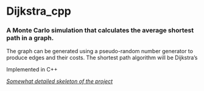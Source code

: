 # Dijkstra_cpp
### A Monte Carlo simulation that calculates the average shortest path in a graph. 
The graph can be generated using a pseudo-random number generator to produce edges and their costs. 
The shortest path algorithm will be Dijkstra’s

Implemented in C++


[_Somewhat detailed skeleton of the project_](TODO.md)

